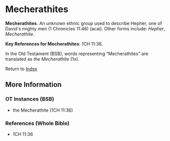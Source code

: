 # Mecherathites
**Mecherathites**. 
An unknown ethnic group used to describe Hepher, one of David's mighty men (1 Chronicles 11:46) (acai). 
Other forms include: 
*Hepher*, *Mecherathite*. 


**Key References for Mecherathites**: 
1CH 11:36. 


In the Old Testament (BSB), words representing “Mecherathites” are translated as 
*the Mecherathite* (1x). 




Return to [Index](00-Index.md)

## More Information

### OT Instances (BSB)

* the Mecherathite (1CH 11:36)



### References (Whole Bible)

* 1CH 11:36



